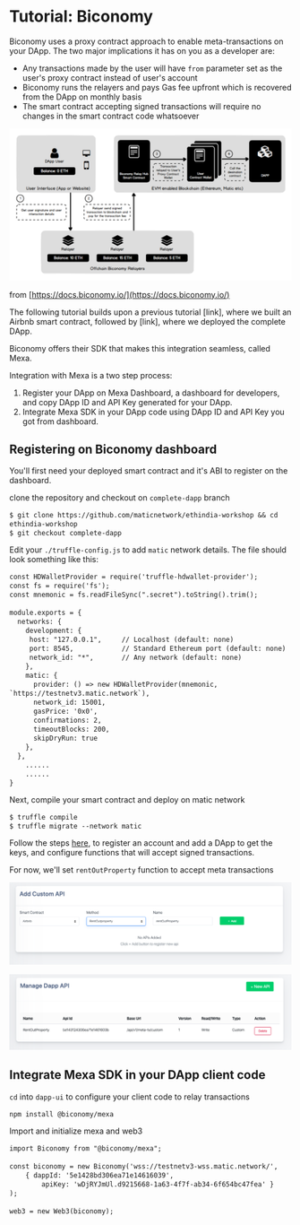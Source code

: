 # Tutorial: Biconomy

Biconomy uses a proxy contract approach to enable meta-transactions on your DApp. The two major implications it has on you as a developer are:

- Any transactions made by the user will have `from` parameter set as the user's proxy contract instead of user's account
- Biconomy runs the relayers and pays Gas fee upfront which is recovered from the DApp on monthly basis
- The smart contract accepting signed transactions will require no changes in the smart contract code whatsoever

![biconomy/Untitled.png](biconomy/Untitled.png)

from [https://docs.biconomy.io/](https://docs.biconomy.io/)

The following tutorial builds upon a previous tutorial [link], where we built an Airbnb smart contract, followed by [link], where we deployed the complete DApp.

Biconomy offers their SDK that makes this integration seamless, called Mexa.

Integration with Mexa is a two step process:

1. Register your DApp on Mexa Dashboard, a dashboard for developers, and copy DApp ID and API Key generated for your DApp.
2. Integrate Mexa SDK in your DApp code using DApp ID and API Key you got from dashboard.

## Registering on Biconomy dashboard

You'll first need your deployed smart contract and it's ABI to register on the dashboard.

clone the repository and checkout on `complete-dapp` branch

    $ git clone https://github.com/maticnetwork/ethindia-workshop && cd ethindia-workshop
    $ git checkout complete-dapp

Edit your `./truffle-config.js` to add `matic` network details. The file should look something like this:

    const HDWalletProvider = require('truffle-hdwallet-provider');
    const fs = require('fs');
    const mnemonic = fs.readFileSync(".secret").toString().trim();
    
    module.exports = {
      networks: {
        development: {
         host: "127.0.0.1",     // Localhost (default: none)
         port: 8545,            // Standard Ethereum port (default: none)
         network_id: "*",       // Any network (default: none)
        },
        matic: {
          provider: () => new HDWalletProvider(mnemonic, `https://testnetv3.matic.network`),
          network_id: 15001,
          gasPrice: '0x0',
          confirmations: 2,
          timeoutBlocks: 200,
          skipDryRun: true
        },
      },
    	......
    	......
    }

Next, compile your smart contract and deploy on matic network

    $ truffle compile
    $ truffle migrate --network matic

Follow the steps [here](https://docs.biconomy.io/biconomy-dashboard), to register an account and add a DApp to get the keys, and configure functions that will accept signed transactions.

For now, we'll set `rentOutProperty` function to accept meta transactions

![biconomy/Screenshot_2020-01-07_at_12.49.59_PM.png](biconomy/Screenshot_2020-01-07_at_12.49.59_PM.png)

![biconomy/Screenshot_2020-01-07_at_12.50.12_PM.png](biconomy/Screenshot_2020-01-07_at_12.50.12_PM.png)

## Integrate Mexa SDK in your DApp client code

`cd` into `dapp-ui` to configure your client code to relay transactions

    npm install @biconomy/mexa

Import and initialize mexa and web3

    import Biconomy from "@biconomy/mexa";
    
    const biconomy = new Biconomy('wss://testnetv3-wss.matic.network/',
    	{ dappId: '5e1428bd306ea71e14616039', 
    		apiKey: 'wDjRYJmUl.d9215668-1a63-4f7f-ab34-6f654bc47fea' }
    );
    
    web3 = new Web3(biconomy);